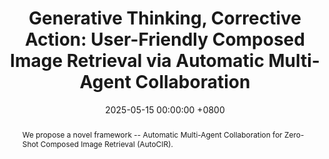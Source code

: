 ---
title:          "Generative Thinking, Corrective Action: User-Friendly Composed Image Retrieval via Automatic Multi-Agent Collaboration"
date:           2025-05-15 00:00:00 +0800
selected:       false
pub:            "ACM SIGKDD Conference on Knowledge Discovery and Data Mining (KDD)"
pub_last:       ' <span class="badge badge-pill badge-publication badge-danger">CCF-A</span> <span class="badge badge-pill badge-publication badge-primary">Full Paper</span>'
pub_date:       "2025"

abstract: >-
  We propose a novel framework -- Automatic Multi-Agent Collaboration for Zero-Shot Composed Image Retrieval (AutoCIR).
cover:          /assets/images/covers/kdd-autocir.jpg
authors:
- Zhangtao Cheng
- Yuhao Ma
- Jian Lang
- Rongpei Hong
- Kunpeng Zhang
- Yong Wang
- Ting Zhong
- Fan Zhou#
links:
  Paper: https://github.com
  Code: https://github.com
---